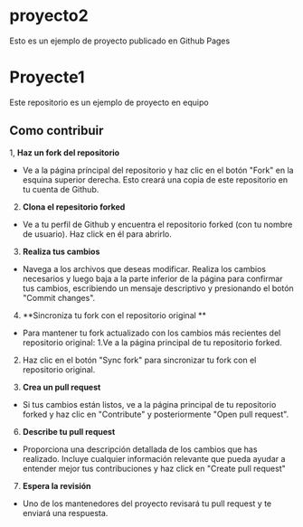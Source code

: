 # proyecto2
Esto es un ejemplo de proyecto publicado en Github Pages

# Proyecte1
Este repositorio es un ejemplo de proyecto en equipo

## Como contribuir

1, **Haz un fork del repositorio**
- Ve a la página príncipal del repositorio y haz clic en el botón "Fork" en la esquina superior derecha. Esto creará una copia de este
repositorio en tu cuenta de Github.

2. **Clona el repesitorio forked**
- Ve a tu perfil de Github y encuentra el repositorio forked (con tu nombre de usuario). Haz click en él para abrirlo.

3. **Realiza tus cambios**
- Navega a los archivos que deseas modificar. Realiza los cambios necesarios y luego baja a la parte inferior de la página para confirmar tus cambios, escribiendo un mensaje descriptivo y
presionando el botón "Commit changes".

4. **Sincroniza tu fork con el repositorio original **
- Para mantener tu fork actualizado con los cambios más recientes del repositorio original:
1.Ve a la página principal de tu repositorio forked.
2. Haz clic en el botón "Sync fork" para sincronizar tu fork con el repositorio original.

5. **Crea un pull request**
- Si tus cambios están listos, ve a la página principal de tu repositorio forked y haz clic en "Contribute" y posteriormente "Open pull request".

6. **Describe tu pull request**
- Proporciona una descripción detallada de los cambios que has realizado. Incluye cualquier información relevante que pueda ayudar 
a entender mejor tus contribuciones y haz click en "Create pull request"

7. **Espera la revisión**
- Uno de los mantenedores del proyecto revisará tu pull request y te enviará una respuesta.
